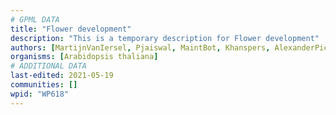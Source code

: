```yaml
---
# GPML DATA
title: "Flower development"
description: "This is a temporary description for Flower development"
authors: [MartijnVanIersel, Pjaiswal, MaintBot, Khanspers, AlexanderPico, Eweitz]
organisms: [Arabidopsis thaliana]
# ADDITIONAL DATA
last-edited: 2021-05-19
communities: []
wpid: "WP618"
---
```

